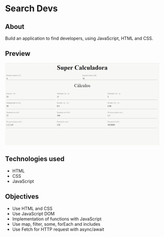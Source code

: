 # Search Devs

## About
Build an application to find developers, using JavaScript, HTML and CSS.

## Preview

![Imagem Super Calculadora](https://github.com/RaphaelHNL/super-calculadora/blob/master/img/superCalculadora.PNG)

## Technologies used
* HTML
* CSS
* JavaScript


## Objectives
* Use HTML and CSS
* Use JavaScript DOM
* Implementation of functions with JavaScript
* Use map, filter, some, forEach and includes
* Use Fetch for HTTP request with async/await

